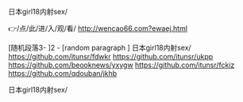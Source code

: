 
日本girl18内射sex/




👉/点/此/进/入/观/看/ http://wencao66.com?ewaej.html




[随机段落3-
]2 - [random paragraph
]
日本girl18内射sex/ https://github.com/itunsr/fdwkr
https://github.com/itunsr/ukpp
https://github.com/beooknews/yxygw
https://github.com/itunsr/fckiz
https://github.com/qdouban/jkhb





日本girl18内射sex/
